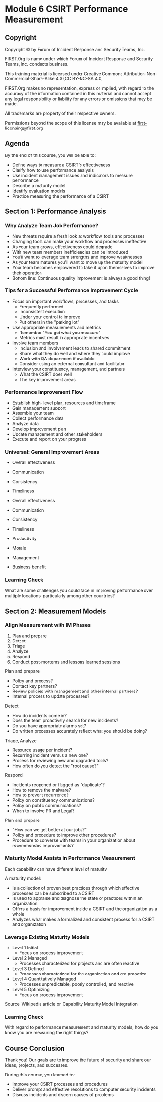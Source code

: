 # Module 6 CSIRT Performance Measurement

## Copyright

Copyright © by Forum of Incident Response and Security Teams, Inc.

FIRST.Org is name under which Forum of Incident Response and Security Teams, Inc. conducts business.

This training material is licensed under Creative Commons Attribution-Non-Commercial-Share-Alike 4.0 (CC BY-NC-SA 4.0)

FIRST.Org makes no representation, express or implied, with regard to the accuracy of the information contained in this material and cannot accept any legal responsibility or liability for any errors or omissions that may be made.

All trademarks are property of their respective owners.

Permissions beyond the scope of this license may be available at first-licensing@first.org

## Agenda

By the end of this course, you will be able to:

- Define ways to measure a CSIRT's effectiveness
- Clarify how to use performance analysis
- Use incident management issues and indicators to measure performance
- Describe a maturity model
- Identify evaluation models
- Practice measuring the performance of a CSIRT

## Section 1: Performance Analysis

### Why Analyze Team Job Performance?

- New threats require a fresh look at workflow, tools and processes
- Changing tools can make your workflow and processes ineffective
- As your team grows, effectiveness could degrade
- With new team members inefficiencies can be introduced
- You'll want to leverage team strengths and improve weaknesses
- As your team matures you'll want to move up the maturity model
- Your team becomes empowered to take it upon themselves to improve their operation
- Bottom line: Continuous quality improvement is always a good thing!

### Tips for a Successful Performance Improvement Cycle

- Focus on important workflows, processes, and tasks
  - Frequently performed
  - Inconsistent execution
  - Under your control to improve
  - Put others in the "parking lot"
- Use appropriate measurements and metrics
  - Remember "You get what you measure"
  - Metrics must result in appropriate incentives
- Involve team members
  - Inclusion and involvement leads to shared commitment
  - Share what they do well and where they could improve
  - Work with QA department if available
  - Consider using an external consultant and facilitator
- Interview your constituency, management, and partners
  - What the CSIRT does well
  - The key improvement areas

### Performance Improvement Flow

- Establish high- level plan, resources and timeframe
- Gain management support
- Assemble your team
- Collect performance data
- Analyze data
- Develop improvement plan
- Update management and other stakeholders
- Execute and report on your progress

### Universal: General Improvement Areas

- Overall effectiveness
- Communication
- Consistency
- Timeliness

- Overall effectiveness
- Communication
- Consistency
- Timeliness
- Productivity
- Morale
- Management
- Business benefit

### Learning Check

What are some challenges you could face in improving performance over multiple locations, particularly among other countries?

## Section 2: Measurement Models

### Align Measurement with IM Phases

1. Plan and prepare
1. Detect
1. Triage
1. Analyze
1. Respond
1. Conduct post-mortems and lessons learned sessions

Plan and prepare

- Policy and process?
- Contact key partners?
- Review policies with management and other internal partners?
- Internal process to update processes?

Detect

- How do incidents come in?
- Does the team proactively search for new incidents?
- Do you have appropriate alarms set?
- Do written processes accurately reflect what you should be doing?

Triage, Analyze

- Resource usage per incident?
- Recurring incident versus a new one?
- Process for reviewing new and upgraded tools?
- How often do you detect the "root cause?"

Respond

- Incidents reopened or flagged as "duplicate"?
- How to remove the malware?
- How to prevent recurrence?
- Policy on constituency communications?
- Policy on public communications?
- When to involve PR and Legal?

Plan and prepare

- "How can we get better at our jobs?"
- Policy and procedure to improve other procedures?
- Procedure to converse with teams in your organization about recommended improvements?

### Maturity Model Assists in Performance Measurement

Each capability can have different level of maturity

A maturity model:

- Is a collection of proven best practices through which effective processes can be subscribed to a CSIRT
- Is used to appraise and diagnose the state of practices within an organization
- Offers a basis for improvement inside a CSIRT and the organization as a whole
- Analyzes what makes a formalized and consistent process for a CSIRT and organization

### Leverage Existing Maturity Models

- Level 1 Initial
  - Focus on process improvement
- Level 2 Managed
  - Processes characterized for projects and are often reactive
- Level 3 Defined
  - Processes characterized for the organization and are proactive
- Level 4 Quantitatively Managed
  - Processes unpredictable, poorly controlled, and reactive
- Level 5 Optimizing
  - Focus on process improvement

Source: Wikipedia article on Capability Maturity Model Integration

### Learning Check

With regard to performance measurement and maturity models, how do you know you are measuring the right things?

## Course Conclusion

Thank you! Our goals are to improve the future of security and share our ideas, projects, and successes.

During this course, you learned to:

- Improve your CSIRT processes and procedures
- Deliver prompt and effective resolutions to computer security incidents
- Discuss incidents and discern causes of problems
